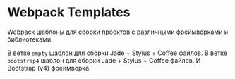 # Webpack Templates

Webpack шаблоны для сборки проектов с различными фреймворками и библиотеками.

В ветке `empty` шаблон для сборки Jade + Stylus + Coffee файлов.
В ветке `bootstrap4` шаблон для сборки Jade + Stylus + Coffee файлов. И Bootstrap (v4) фреймворка.
